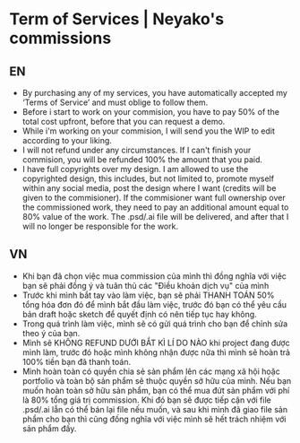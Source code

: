 # Term of Services | Neyako's commissions

## **EN**
- By purchasing any of my services, you have automatically accepted my ‘Terms of Service’ and must oblige to follow them. 
- Before i start to work on your commision, you have to pay 50% of the total cost upfront, before that you can request a demo.
- While i'm working on your commision, I will send you the WIP to edit according to your liking.
- I will not refund under any circumstances. If I can't finish your commision, you will be refunded 100% the amount that you paid.
- I have full copyrights over my design. I am allowed to use the copyrighted design, this includes, but not limited to, promote myself within any social media, post the design where I want (credits will be given to the commisioner).
If the commisioner want full ownership over the commissioned work, they need to pay an additional amount equal to 80% value of the work. The .psd/.ai file will be delivered, and after that I will no longer be responsible for the work.

## **VN**
- Khi bạn đã chọn việc mua commission của mình thì đồng nghĩa với việc bạn sẽ phải đồng ý và tuân thủ các "Điều khoản dịch vụ" của mình
- Trước khi mình bắt tay vào làm việc, bạn sẽ phải THANH TOÁN 50% tổng hóa đơn đó để mình bắt đầu làm việc, trước đó bạn có thể yêu cầu bản draft hoặc sketch để quyết định có nên tiếp tục hay không.
- Trong quá trình làm việc, mình sẽ có gửi quá trình cho bạn để chỉnh sửa theo ý của bạn.
- Mình sẽ KHÔNG REFUND DƯỚI BẮT KÌ LÍ DO NÀO khi project đang được mình làm, trước đó hoặc mình không nhận được nữa thì mình sẽ hoàn trả 100% tiền bạn đã thanh toán.
- Mình hoàn toàn có quyền chia sẻ sản phẩm lên các mạng xã hội hoặc portfolio và toàn bộ sản phẩm sẽ thuộc quyền sở hữu của mình. Nếu bạn muốn hoàn toàn sở hữu sản phẩm, bạn có thể mua đứt sản phẩm với phí là 80% tổng giá trị commission. Khi đó bạn sẽ được tiếp cận với file .psd/.ai lẫn có thể bán lại file nếu muốn, và sau khi mình đã giao file sản phẩm cho bạn thì cũng đống nghĩa với việc mình sẽ hết trách nhiệm với sản phẩm đấy.
